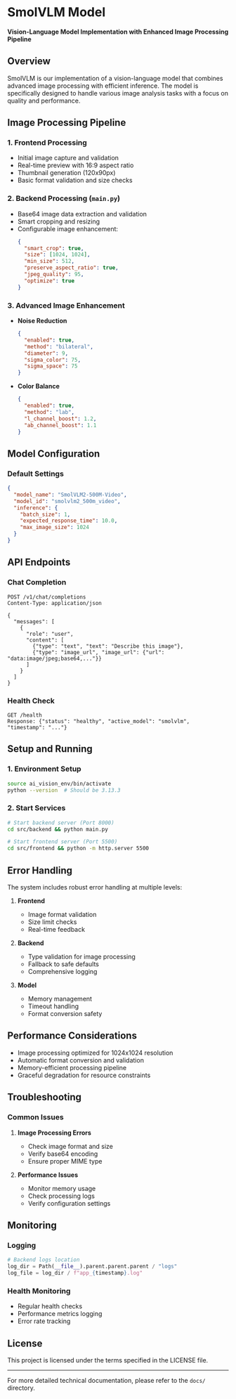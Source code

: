 # SmolVLM Model

**Vision-Language Model Implementation with Enhanced Image Processing Pipeline**

## Overview

SmolVLM is our implementation of a vision-language model that combines advanced image processing with efficient inference. The model is specifically designed to handle various image analysis tasks with a focus on quality and performance.

## Image Processing Pipeline

### 1. Frontend Processing
- Initial image capture and validation
- Real-time preview with 16:9 aspect ratio
- Thumbnail generation (120x90px)
- Basic format validation and size checks

### 2. Backend Processing (`main.py`)
- Base64 image data extraction and validation
- Smart cropping and resizing
- Configurable image enhancement:
  ```json
  {
    "smart_crop": true,
    "size": [1024, 1024],
    "min_size": 512,
    "preserve_aspect_ratio": true,
    "jpeg_quality": 95,
    "optimize": true
  }
  ```

### 3. Advanced Image Enhancement
- **Noise Reduction**
  ```json
  {
    "enabled": true,
    "method": "bilateral",
    "diameter": 9,
    "sigma_color": 75,
    "sigma_space": 75
  }
  ```

- **Color Balance**
  ```json
  {
    "enabled": true,
    "method": "lab",
    "l_channel_boost": 1.2,
    "ab_channel_boost": 1.1
  }
  ```

## Model Configuration

### Default Settings
```json
{
  "model_name": "SmolVLM2-500M-Video",
  "model_id": "smolvlm2_500m_video",
  "inference": {
    "batch_size": 1,
    "expected_response_time": 10.0,
    "max_image_size": 1024
  }
}
```

## API Endpoints

### Chat Completion
```http
POST /v1/chat/completions
Content-Type: application/json

{
  "messages": [
    {
      "role": "user",
      "content": [
        {"type": "text", "text": "Describe this image"},
        {"type": "image_url", "image_url": {"url": "data:image/jpeg;base64,..."}}
      ]
    }
  ]
}
```

### Health Check
```http
GET /health
Response: {"status": "healthy", "active_model": "smolvlm", "timestamp": "..."}
```

## Setup and Running

### 1. Environment Setup
```bash
source ai_vision_env/bin/activate
python --version  # Should be 3.13.3
```

### 2. Start Services
```bash
# Start backend server (Port 8000)
cd src/backend && python main.py

# Start frontend server (Port 5500)
cd src/frontend && python -m http.server 5500
```

## Error Handling

The system includes robust error handling at multiple levels:

1. **Frontend**
   - Image format validation
   - Size limit checks
   - Real-time feedback

2. **Backend**
   - Type validation for image processing
   - Fallback to safe defaults
   - Comprehensive logging

3. **Model**
   - Memory management
   - Timeout handling
   - Format conversion safety

## Performance Considerations

- Image processing optimized for 1024x1024 resolution
- Automatic format conversion and validation
- Memory-efficient processing pipeline
- Graceful degradation for resource constraints

## Troubleshooting

### Common Issues

1. **Image Processing Errors**
   - Check image format and size
   - Verify base64 encoding
   - Ensure proper MIME type

2. **Performance Issues**
   - Monitor memory usage
   - Check processing logs
   - Verify configuration settings

## Monitoring

### Logging
```python
# Backend logs location
log_dir = Path(__file__).parent.parent.parent / "logs"
log_file = log_dir / f"app_{timestamp}.log"
```

### Health Monitoring
- Regular health checks
- Performance metrics logging
- Error rate tracking

## License

This project is licensed under the terms specified in the LICENSE file.

---

For more detailed technical documentation, please refer to the `docs/` directory.